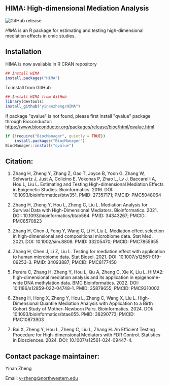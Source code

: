 ## HIMA: High-dimensional Mediation Analysis

![GitHub release](https://img.shields.io/badge/release-v2.3.0-blue.svg)

*HIMA* is an R package for estimating and testing high-dimensional mediation effects in omic studies.

## Installation 

HIMA is now available in R CRAN repository
```r
## Install HIMA
install.packages("HIMA")
```

To install from GitHub
```r
## Install HIMA from GitHub
library(devtools)
install_github("yinanzheng/HIMA")
```

If package "qvalue" is not found, please first install "qvalue" package through Bioconductor: https://www.bioconductor.org/packages/release/bioc/html/qvalue.html
```r
if (!require("BiocManager", quietly = TRUE))
    install.packages("BiocManager")
BiocManager::install("qvalue")
```

## Citation:

1. Zhang H, Zheng Y, Zhang Z, Gao T, Joyce B, Yoon G, Zhang W, Schwartz J, Just A, Colicino E, Vokonas P, Zhao L, 
Lv J, Baccarelli A, Hou L, Liu L. Estimating and Testing High-dimensional Mediation Effects in Epigenetic Studies. 
Bioinformatics. 2016. DOI: 10.1093/bioinformatics/btw351. PMID: 27357171; PMCID: PMC5048064

2. Zhang H, Zheng Y, Hou L, Zheng C, Liu L. Mediation Analysis for Survival Data with High-Dimensional Mediators. 
Bioinformatics. 2021. DOI: 10.1093/bioinformatics/btab564. PMID: 34343267; PMCID: PMC8570823

3. Zhang H, Chen J, Feng Y, Wang C, Li H, Liu L. Mediation effect selection in high-dimensional and compositional microbiome data. 
Stat Med. 2021. DOI: 10.1002/sim.8808. PMID: 33205470; PMCID: PMC7855955

4. Zhang H, Chen J, Li Z, Liu L. Testing for mediation effect with application to human microbiome data. 
Stat Biosci. 2021. DOI: 10.1007/s12561-019-09253-3. PMID: 34093887; PMCID: PMC8177450

5. Perera C, Zhang H, Zheng Y, Hou L, Qu A, Zheng C, Xie K, Liu L. HIMA2: high-dimensional mediation analysis and its application in epigenome-wide DNA methylation data. 
BMC Bioinformatics. 2022. DOI: 10.1186/s12859-022-04748-1. PMID: 35879655; PMCID: PMC9310002

6. Zhang H, Hong X, Zheng Y, Hou L, Zheng C, Wang X, Liu L. High-Dimensional Quantile Mediation Analysis with Application to a Birth 
Cohort Study of Mother–Newborn Pairs. Bioinformatics. 2024. DOI: 10.1093/bioinformatics/btae055. PMID: 38290773; PMCID: PMC10873903

7. Bai X, Zheng Y, Hou L, Zheng C, Liu L, Zhang H. An Efficient Testing Procedure for High-dimensional Mediators with FDR Control. 
Statistics in Biosciences. 2024. DOI: 10.1007/s12561-024-09447-4.

## Contact package maintainer:

Yinan Zheng 

Email: y-zheng@northwestern.edu
